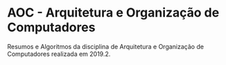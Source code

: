 # AOC - Arquitetura e Organização de Computadores

Resumos e Algoritmos da disciplina de Arquitetura e Organização de Computadores realizada em 2019.2.